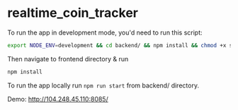 # realtime_coin_tracker

To run the app in development mode, you'd need to run this script:

```bash
export NODE_ENV=development && cd backend/ && npm install && chmod +x src/Scripts/fetchCoinsCurl
```

Then navigate to frontend directory & run
```javascript
npm install
```

To run the app locally run `npm run start` from backend/ directory.

Demo: http://104.248.45.110:8085/
